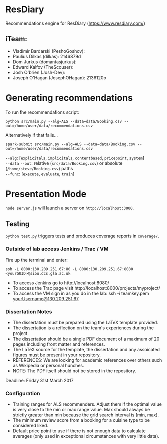 # ResDiary
Recommendations engine for ResDiary (https://www.resdiary.com/)

## iTeam:
- Vladimir Bardarski (PeshoGoshov): 
- Paulius Dilkas (dilkas): 2146879d
- Dom Jurkus (domantasjurkus):
- Edward Kalfov (TheScouser):
- Josh O'brien (Josh-Dev): 
- Joseph O'Hagan (JosephOHagan): 2136120o 


# Generating recommendations
To run the recommendations script:
```
python src/main.py --alg=ALS --data=data/Booking.csv --out=/home/user/data/recommendations.csv
```
Alternatively if that fails...
```
spark-submit src/main.py --alg=ALS --data=data/Booking.csv --out=/home/user/data/recommendations.csv
```

`--alg`: [`explicitals`, `implicitals`, `contentbased`, `pricepoint`, `system`]  
`--data` `--out`: relative (`src/data/Booking.csv`) or absolute (`/home/steve/Booking.csv`) paths  
`--func`: [`execute`, `evaluate`, `train`]  


#  Presentation Mode
`node server.js` will launch a server on `http://localhost:3000`.    


##  Testing
`python test.py` triggers tests and produces coverage reports in `coverage/`.


###  Outside of lab access Jenkins / Trac / VM
Fire up the terminal and enter:
``` 
ssh -L 8000:130.209.251.67:80 -L 8080:130.209.251.67:8080 <yourGUID>@sibu.dcs.gla.ac.uk
```
- To access Jenkins go to http://localhost:8080/
- To access the Trac page visit http://localhost:8000/projects/myproject/
- To access the VM sign in as you do in the lab: ssh -i teamkey.pem yourUsername@130.209.251.67


###  Dissertation Notes
- The dissertation must be prepared using the LaTeX template provided.
- The dissertation is a reflection on the team's experiences during the project.
- The dissertation should be a single PDF document of a maximum of 20 pages including front matter and references.
- The LaTeX source for the template, the dissertation and any assoicated figures must be present in your repository.
- REFERENCES: We are looking for academic references over others such as Wikipedia or personal hunches. 
- NOTE: The PDF itself should not be stored in the repository.  

Deadline:  Friday 31st March 2017


### Configuration
- Training ranges for ALS recommenders. Adjust them if the optimal value is very close to the min or max range value. Max should always be strictly greater than min because the grid search interval is [min, max).
- The minimum review score from a booking for a cuisine type to be considered liked.
- Default price point to use if there is not enough data to calculate averages (only used in exceptional circumstances with very little data).
